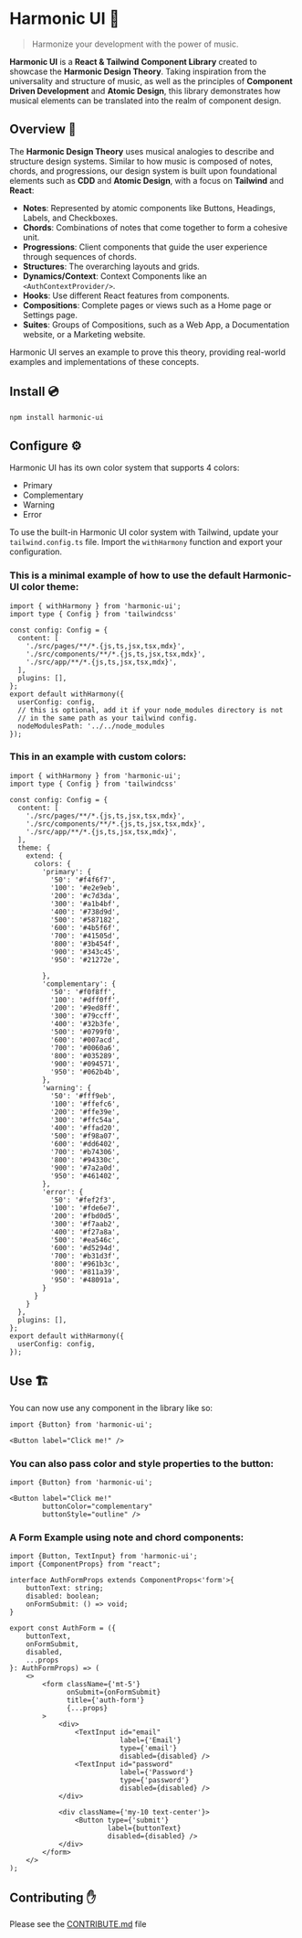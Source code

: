 # Harmonic UI 🎵

> Harmonize your development with the power of music.
>

**Harmonic UI** is a **React & Tailwind** **Component Library** created to showcase the **Harmonic Design Theory**. Taking inspiration from the universality and structure of music, as well as the principles of **Component Driven Development** and **Atomic Design**, this library demonstrates how musical elements can be translated into the realm of component design.

## Overview 📖

The **Harmonic Design Theory** uses musical analogies to describe and structure design systems. Similar to how music is composed of notes, chords, and progressions, our design system is built upon foundational elements such as **CDD** and **Atomic Design**, with a focus on **Tailwind** and **React**:

- **Notes**: Represented by atomic components like Buttons, Headings, Labels, and Checkboxes.
- **Chords**: Combinations of notes that come together to form a cohesive unit.
- **Progressions**: Client components that guide the user experience through sequences of chords.
- **Structures**: The overarching layouts and grids.
- **Dynamics/Context**: Context Components like an `<AuthContextProvider/>`.
- **Hooks**: Use different React features from components.
- **Compositions**: Complete pages or views such as a Home page or Settings page.
- **Suites**: Groups of Compositions, such as a Web App, a Documentation website, or a Marketing website.

Harmonic UI serves an example to prove this theory, providing real-world examples and implementations of these concepts.

## Install 💿

```bash
npm install harmonic-ui
```

## Configure ⚙️

Harmonic UI has its own color system that supports 4 colors:

- Primary
- Complementary
- Warning
- Error

To use the built-in Harmonic UI color system with Tailwind, update your `tailwind.config.ts` file. Import the `withHarmony` function and export your configuration.

### This is a minimal example of how to use the default Harmonic-UI color theme:

```tsx
import { withHarmony } from 'harmonic-ui';
import type { Config } from 'tailwindcss'

const config: Config = {
  content: [
    './src/pages/**/*.{js,ts,jsx,tsx,mdx}',
    './src/components/**/*.{js,ts,jsx,tsx,mdx}',
    './src/app/**/*.{js,ts,jsx,tsx,mdx}',
  ],
  plugins: [],
};
export default withHarmony({
  userConfig: config,
  // this is optional, add it if your node_modules directory is not
  // in the same path as your tailwind config.
  nodeModulesPath: '../../node_modules
});

```

### This in an example with custom colors:

```tsx
import { withHarmony } from 'harmonic-ui';
import type { Config } from 'tailwindcss'

const config: Config = {
  content: [
    './src/pages/**/*.{js,ts,jsx,tsx,mdx}',
    './src/components/**/*.{js,ts,jsx,tsx,mdx}',
    './src/app/**/*.{js,ts,jsx,tsx,mdx}',
  ],
  theme: {
    extend: {
      colors: {
        'primary': {
          '50': '#f4f6f7',
          '100': '#e2e9eb',
          '200': '#c7d3da',
          '300': '#a1b4bf',
          '400': '#738d9d',
          '500': '#587182',
          '600': '#4b5f6f',
          '700': '#41505d',
          '800': '#3b454f',
          '900': '#343c45',
          '950': '#21272e',

        },
        'complementary': {
          '50': '#f0f8ff',
          '100': '#dff0ff',
          '200': '#9ed8ff',
          '300': '#79ccff',
          '400': '#32b3fe',
          '500': '#0799f0',
          '600': '#007acd',
          '700': '#0060a6',
          '800': '#035289',
          '900': '#094571',
          '950': '#062b4b',
        },
        'warning': {
          '50': '#fff9eb',
          '100': '#ffefc6',
          '200': '#ffe39e',
          '300': '#ffc54a',
          '400': '#ffad20',
          '500': '#f98a07',
          '600': '#dd6402',
          '700': '#b74306',
          '800': '#94330c',
          '900': '#7a2a0d',
          '950': '#461402',
        },
        'error': {
          '50': '#fef2f3',
          '100': '#fde6e7',
          '200': '#fbd0d5',
          '300': '#f7aab2',
          '400': '#f27a8a',
          '500': '#ea546c',
          '600': '#d5294d',
          '700': '#b31d3f',
          '800': '#961b3c',
          '900': '#811a39',
          '950': '#48091a',
        }
      }
    }
  },
  plugins: [],
};
export default withHarmony({
  userConfig: config,
});

```

## Use 🏗️

You can now use any component in the library like so:

```tsx
import {Button} from 'harmonic-ui';

<Button label="Click me!" />

```

### You can also pass color and style properties to the button:

```tsx
import {Button} from 'harmonic-ui';

<Button label="Click me!"
        buttonColor="complementary"
        buttonStyle="outline" />

```

### A Form Example using note and chord components:

```tsx
import {Button, TextInput} from 'harmonic-ui';
import {ComponentProps} from "react";

interface AuthFormProps extends ComponentProps<'form'>{
    buttonText: string;
    disabled: boolean;
    onFormSubmit: () => void;
}

export const AuthForm = ({
    buttonText,
    onFormSubmit,
    disabled,
    ...props
}: AuthFormProps) => (
    <>
        <form className={'mt-5'}
              onSubmit={onFormSubmit}
              title={'auth-form'}
              {...props}
        >
            <div>
                <TextInput id="email"
                           label={'Email'}
                           type={'email'}
                           disabled={disabled} />
                <TextInput id="password"
                           label={'Password'}
                           type={'password'}
                           disabled={disabled} />
            </div>

            <div className={'my-10 text-center'}>
                <Button type={'submit'}
                        label={buttonText}
                        disabled={disabled} />
            </div>
        </form>
    </>
);
```

## Contributing ✋

Please see the [CONTRIBUTE.md](./CONTRIBUTE.md) file
